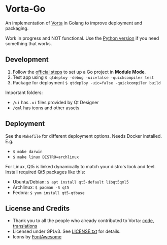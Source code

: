 # Vorta-Go

An implementation of [Vorta](https://github.com/borgbase/vorta) in Golang to improve deployment and packaging.

Work in progress and NOT functional. Use the [Python version](https://github.com/borgbase/vorta) if you need something that works.

## Development

1. Follow the [official steps](https://github.com/therecipe/qt/wiki/Installation) to set up a Go project in **Module Mode**.
2. Test app using `$ qtdeploy -debug -uic=false -quickcompiler test`
3. Package for deployment `$ qtdeploy -uic=false -quickcompiler build`

Important folders:

- `/ui` has `.ui` files provided by Qt Designer
- `/qml` has icons and other assets


## Deployment

See the `Makefile` for different deployment options. Needs Docker installed. E.g.

- `$ make darwin`
- `$ make linux DISTRO=archlinux`

For Linux, Qt5 is linked dynamically to match your distro's look and feel. Install required Qt5 packages like this:

- Ubuntu/Debian: `$ apt install qt5-default libqt5qml5`
- Archlinux: `$ pacman -S qt5`
- Fedora: `$ yum install qt5-qtbase`

## License and Credits
- Thank you to all the people who already contributed to Vorta: [code](https://github.com/borgbase/vorta/graphs/contributors), [translations](https://github.com/borgbase/vorta/issues/159)
- Licensed under GPLv3. See [LICENSE.txt](LICENSE.txt) for details.
- Icons by [FontAwesome](https://fontawesome.com)
